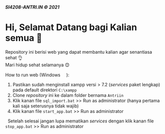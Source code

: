 ##### SI4208-ANTRI.IN &copy; 2021

# Hi, Selamat Datang bagi Kalian semua :wave:

Repository ini berisi web yang dapat membantu kalian agar senantiasa sehat :ok_hand: <br>
Mari hidup sehat selamanya :blush:

How to run web (Windows <img src="https://wiki.videolan.org/images/Windows_logo.png" height=15 width=15>):
1. Pastikan sudah menginstall xampp versi > 7.2 (*services* paket lengkap) pada default direktori ```C:\xampp```
2. Clone *repository* ini ke dalam folder bernama ```Antriin```
3. Klik kanan file ```sql_import.bat``` >> Run as administrator (hanya pertama kali saja seterusnya tidak wajib)
4. Klik kanan file ```start_app.bat``` >> Run as administrator

&nbsp;&nbsp;Setelah selesai jangan lupa mematikan *services* dengan klik kanan file ```stop_app.bat``` >> Run as administrator
